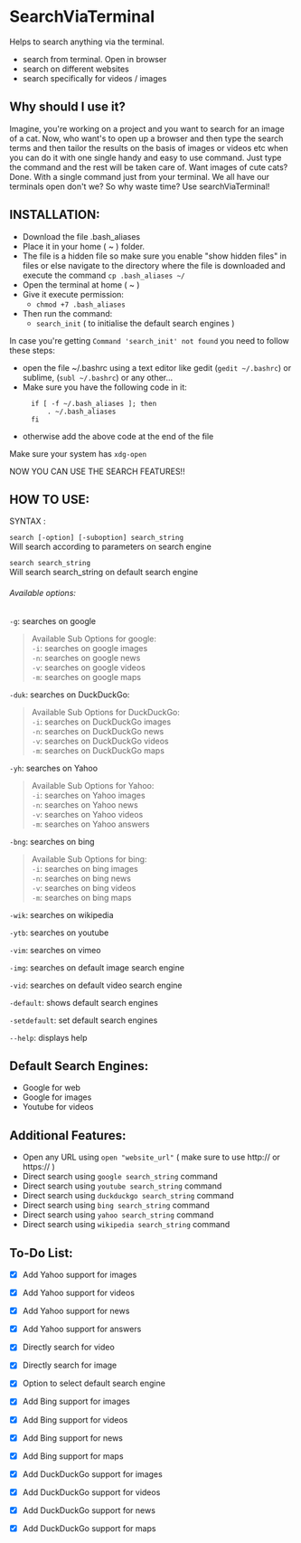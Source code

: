 # SearchViaTerminal
Helps to search anything via the terminal.
* search from terminal. Open in browser
* search on different websites
* search specifically for videos / images

## Why should I use it?
Imagine, you're working on a project and you want to search for an image of a cat. Now, who want's to open up a browser and then type the search terms and then tailor the results on the basis of images or videos etc when you can do it with one single handy and easy to use command. Just type the command and the rest will be taken care of. Want images of cute cats? Done. With a single command just from your terminal. We all have our terminals open don't we? So why waste time? Use searchViaTerminal!

## INSTALLATION:

* Download the file .bash_aliases
* Place it in your home ( ~ ) folder.
* The file is a hidden file so make sure you enable "show hidden files" in files or else navigate to the directory where the file is downloaded and execute the command `cp .bash_aliases ~/`
* Open the terminal at home ( ~ )
* Give it execute permission:
  * `chmod +7 .bash_aliases`
* Then run the command:
  * `search_init` ( to initialise the default search engines )


In case you're getting `Command 'search_init' not found` you need to follow these steps:
* open the file ~/.bashrc using a text editor like gedit (`gedit ~/.bashrc`) or sublime, (`subl ~/.bashrc`) or any other...
* Make sure you have the following code in it:
  ``` 
    if [ -f ~/.bash_aliases ]; then
        . ~/.bash_aliases
    fi
    ```
* otherwise add the above code at the end of the file

Make sure your system has `xdg-open`


NOW YOU CAN USE THE SEARCH FEATURES!!

## HOW TO USE:
  SYNTAX :
  
  `search [-option] [-suboption] search_string`\
          Will search according to parameters on search engine
          
  `search search_string`\
          Will search search_string on default search engine
          
###### Available options:

 `-g`: searches on google

> Available Sub Options for google:\
                  `-i`: 
                      searches on google images\
                  `-n`: 
                      searches on google news\
                  `-v`: 
                      searches on google videos\
                  `-m`: 
                      searches on google maps

 `-duk`: searches on DuckDuckGo:
> Available Sub Options for DuckDuckGo:\
                  `-i`: 
                      searches on DuckDuckGo images\
                  `-n`: 
                      searches on DuckDuckGo news\
                  `-v`: 
                      searches on DuckDuckGo videos\
                  `-m`: 
                      searches on DuckDuckGo maps

 `-yh`:  searches on Yahoo
> Available Sub Options for Yahoo:\
                  `-i`: 
                      searches on Yahoo images\
                  `-n`: 
                      searches on Yahoo news\
                  `-v`: 
                      searches on Yahoo videos\
                  `-m`: 
                      searches on Yahoo answers



 `-bng`: searches on bing
 > Available Sub Options for bing:\
                  `-i`: 
                      searches on bing images\
                  `-n`: 
                      searches on bing news\
                  `-v`: 
                      searches on bing videos\
                  `-m`: 
                      searches on bing maps

 `-wik`: searches on wikipedia

 `-ytb`: searches on youtube

 `-vim`: searches on vimeo

 `-img`: searches on default image search engine

 `-vid`: searches on default video search engine

 `-default`: shows default search engines

 `-setdefault`: set default search engines

 `--help`: displays help
 
 ## Default Search Engines:
 * Google for web
 * Google for images
 * Youtube for videos
 
 ## Additional Features:
 * Open any URL using `open "website_url"` ( make sure to use http://  or https:// )
 * Direct search using `google search_string` command
 * Direct search using `youtube search_string` command
 * Direct search using `duckduckgo search_string` command
 * Direct search using `bing search_string` command
 * Direct search using `yahoo search_string` command
 * Direct search using `wikipedia search_string` command

 
 ## To-Do List:
 - [x] Add Yahoo support for images
 - [x] Add Yahoo support for videos
 - [x] Add Yahoo support for news
 - [x] Add Yahoo support for answers

 - [x] Directly search for video
 - [x] Directly search for image
 - [x] Option to select default search engine
 - [x] Add Bing support for images
 - [x] Add Bing support for videos
 - [x] Add Bing support for news
 - [x] Add Bing support for maps
 - [x] Add DuckDuckGo support for images
 - [x] Add DuckDuckGo support for videos
 - [x] Add DuckDuckGo support for news
 - [x] Add DuckDuckGo support for maps
